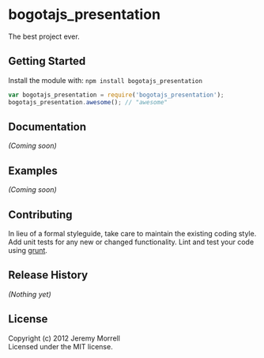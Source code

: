 # bogotajs_presentation

The best project ever.

## Getting Started
Install the module with: `npm install bogotajs_presentation`

```javascript
var bogotajs_presentation = require('bogotajs_presentation');
bogotajs_presentation.awesome(); // "awesome"
```

## Documentation
_(Coming soon)_

## Examples
_(Coming soon)_

## Contributing
In lieu of a formal styleguide, take care to maintain the existing coding style. Add unit tests for any new or changed functionality. Lint and test your code using [grunt](https://github.com/cowboy/grunt).

## Release History
_(Nothing yet)_

## License
Copyright (c) 2012 Jeremy Morrell  
Licensed under the MIT license.
